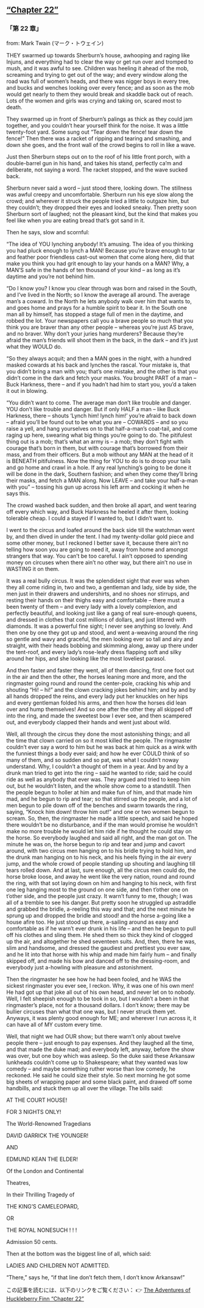 ## [“Chapter 22”](https://www.beanreading.com/ja/article/788?source=github )   
 
 ###  「第 22 章」 

 from:  Mark Twain (マーク・トウェイン) 
 
 
 THEY swarmed up towards Sherburn’s house, awhooping and raging like Injuns, and everything had to clear the way or get run over and tromped to mush, and it was awful to see. Children was heeling it ahead of the mob, screaming and trying to get out of the way; and every window along the road was full of women’s heads, and there was nigger boys in every tree, and bucks and wenches looking over every fence; and as soon as the mob would get nearly to them they would break and skaddle back out of reach. Lots of the women and girls was crying and taking on, scared most to death.





They swarmed up in front of Sherburn’s palings as thick as they could jam together, and you couldn’t hear yourself think for the noise. It was a little twenty-foot yard. Some sung out “Tear down the fence! tear down the fence!” Then there was a racket of ripping and tearing and smashing, and down she goes, and the front wall of the crowd begins to roll in like a wave.





Just then Sherburn steps out on to the roof of his little front porch, with a double-barrel gun in his hand, and takes his stand, perfectly ca’m and deliberate, not saying a word. The racket stopped, and the wave sucked back.





Sherburn never said a word – just stood there, looking down. The stillness was awful creepy and uncomfortable. Sherburn run his eye slow along the crowd; and wherever it struck the people tried a little to outgaze him, but they couldn’t; they dropped their eyes and looked sneaky. Then pretty soon Sherburn sort of laughed; not the pleasant kind, but the kind that makes you feel like when you are eating bread that’s got sand in it.





Then he says, slow and scornful:





“The idea of YOU lynching anybody! It’s amusing. The idea of you thinking you had pluck enough to lynch a MAN! Because you’re brave enough to tar and feather poor friendless cast-out women that come along here, did that make you think you had grit enough to lay your hands on a MAN? Why, a MAN’S safe in the hands of ten thousand of your kind – as long as it’s daytime and you’re not behind him.





“Do I know you? I know you clear through was born and raised in the South, and I’ve lived in the North; so I know the average all around. The average man’s a coward. In the North he lets anybody walk over him that wants to, and goes home and prays for a humble spirit to bear it. In the South one man all by himself, has stopped a stage full of men in the daytime, and robbed the lot. Your newspapers call you a brave people so much that you think you are braver than any other people – whereas you’re just AS brave, and no braver. Why don’t your juries hang murderers? Because they’re afraid the man’s friends will shoot them in the back, in the dark – and it’s just what they WOULD do.





“So they always acquit; and then a MAN goes in the night, with a hundred masked cowards at his back and lynches the rascal. Your mistake is, that you didn’t bring a man with you; that’s one mistake, and the other is that you didn’t come in the dark and fetch your masks. You brought PART of a man – Buck Harkness, there – and if you hadn’t had him to start you, you’d a taken it out in blowing.





“You didn’t want to come. The average man don’t like trouble and danger. YOU don’t like trouble and danger. But if only HALF a man – like Buck Harkness, there – shouts ‘Lynch him! lynch him!’ you’re afraid to back down – afraid you’ll be found out to be what you are – COWARDS – and so you raise a yell, and hang yourselves on to that half-a-man’s coat-tail, and come raging up here, swearing what big things you’re going to do. The pitifulest thing out is a mob; that’s what an army is – a mob; they don’t fight with courage that’s born in them, but with courage that’s borrowed from their mass, and from their officers. But a mob without any MAN at the head of it is BENEATH pitifulness. Now the thing for YOU to do is to droop your tails and go home and crawl in a hole. If any real lynching’s going to be done it will be done in the dark, Southern fashion; and when they come they’ll bring their masks, and fetch a MAN along. Now LEAVE – and take your half-a-man with you” – tossing his gun up across his left arm and cocking it when he says this.





The crowd washed back sudden, and then broke all apart, and went tearing off every which way, and Buck Harkness he heeled it after them, looking tolerable cheap. I could a stayed if I wanted to, but I didn’t want to.





I went to the circus and loafed around the back side till the watchman went by, and then dived in under the tent. I had my twenty-dollar gold piece and some other money, but I reckoned I better save it, because there ain’t no telling how soon you are going to need it, away from home and amongst strangers that way. You can’t be too careful. I ain’t opposed to spending money on circuses when there ain’t no other way, but there ain’t no use in WASTING it on them.





It was a real bully circus. It was the splendidest sight that ever was when they all come riding in, two and two, a gentleman and lady, side by side, the men just in their drawers and undershirts, and no shoes nor stirrups, and resting their hands on their thighs easy and comfortable – there must a been twenty of them – and every lady with a lovely complexion, and perfectly beautiful, and looking just like a gang of real sure-enough queens, and dressed in clothes that cost millions of dollars, and just littered with diamonds. It was a powerful fine sight; I never see anything so lovely. And then one by one they got up and stood, and went a-weaving around the ring so gentle and wavy and graceful, the men looking ever so tall and airy and straight, with their heads bobbing and skimming along, away up there under the tent-roof, and every lady’s rose-leafy dress flapping soft and silky around her hips, and she looking like the most loveliest parasol.





And then faster and faster they went, all of them dancing, first one foot out in the air and then the other, the horses leaning more and more, and the ringmaster going round and round the center-pole, cracking his whip and shouting “Hi! – hi!” and the clown cracking jokes behind him; and by and by all hands dropped the reins, and every lady put her knuckles on her hips and every gentleman folded his arms, and then how the horses did lean over and hump themselves! And so one after the other they all skipped off into the ring, and made the sweetest bow I ever see, and then scampered out, and everybody clapped their hands and went just about wild.





Well, all through the circus they done the most astonishing things; and all the time that clown carried on so it most killed the people. The ringmaster couldn’t ever say a word to him but he was back at him quick as a wink with the funniest things a body ever said; and how he ever COULD think of so many of them, and so sudden and so pat, was what I couldn’t noway understand. Why, I couldn’t a thought of them in a year. And by and by a drunk man tried to get into the ring – said he wanted to ride; said he could ride as well as anybody that ever was. They argued and tried to keep him out, but he wouldn’t listen, and the whole show come to a standstill. Then the people begun to holler at him and make fun of him, and that made him mad, and he begun to rip and tear; so that stirred up the people, and a lot of men begun to pile down off of the benches and swarm towards the ring, saying, “Knock him down! throw him out!” and one or two women begun to scream. So, then, the ringmaster he made a little speech, and said he hoped there wouldn’t be no disturbance, and if the man would promise he wouldn’t make no more trouble he would let him ride if he thought he could stay on the horse. So everybody laughed and said all right, and the man got on. The minute he was on, the horse begun to rip and tear and jump and cavort around, with two circus men hanging on to his bridle trying to hold him, and the drunk man hanging on to his neck, and his heels flying in the air every jump, and the whole crowd of people standing up shouting and laughing till tears rolled down. And at last, sure enough, all the circus men could do, the horse broke loose, and away he went like the very nation, round and round the ring, with that sot laying down on him and hanging to his neck, with first one leg hanging most to the ground on one side, and then t’other one on t’other side, and the people just crazy. It warn’t funny to me, though; I was all of a tremble to see his danger. But pretty soon he struggled up astraddle and grabbed the bridle, a-reeling this way and that; and the next minute he sprung up and dropped the bridle and stood! and the horse a-going like a house afire too. He just stood up there, a-sailing around as easy and comfortable as if he warn’t ever drunk in his life – and then he begun to pull off his clothes and sling them. He shed them so thick they kind of clogged up the air, and altogether he shed seventeen suits. And, then, there he was, slim and handsome, and dressed the gaudiest and prettiest you ever saw, and he lit into that horse with his whip and made him fairly hum – and finally skipped off, and made his bow and danced off to the dressing-room, and everybody just a-howling with pleasure and astonishment.





Then the ringmaster he see how he had been fooled, and he WAS the sickest ringmaster you ever see, I reckon. Why, it was one of his own men! He had got up that joke all out of his own head, and never let on to nobody. Well, I felt sheepish enough to be took in so, but I wouldn’t a been in that ringmaster’s place, not for a thousand dollars. I don’t know; there may be bullier circuses than what that one was, but I never struck them yet. Anyways, it was plenty good enough for ME; and wherever I run across it, it can have all of MY custom every time.





Well, that night we had OUR show; but there warn’t only about twelve people there – just enough to pay expenses. And they laughed all the time, and that made the duke mad; and everybody left, anyway, before the show was over, but one boy which was asleep. So the duke said these Arkansaw lunkheads couldn’t come up to Shakespeare; what they wanted was low comedy – and maybe something ruther worse than low comedy, he reckoned. He said he could size their style. So next morning he got some big sheets of wrapping paper and some black paint, and drawed off some handbills, and stuck them up all over the village. The bills said:





AT THE COURT HOUSE!

 FOR 3 NIGHTS ONLY!

 The World-Renowned Tragedians

 DAVID GARRICK THE YOUNGER!

 AND

 EDMUND KEAN THE ELDER!

 Of the London and Continental

 Theatres,

 In their Thrilling Tragedy of

 THE KING’S CAMELEOPARD,

 OR

 THE ROYAL NONESUCH ! ! !

 Admission 50 cents.





Then at the bottom was the biggest line of all, which said:





LADIES AND CHILDREN NOT ADMITTED.





“There,” says he, “if that line don’t fetch them, I don’t know Arkansaw!”


この記事を読むには、以下のリンクをご覧ください：  👉    [The Adventures of Huckleberry Finn “Chapter 22”](https://www.beanreading.com/ja/article/788?source=github ) 
